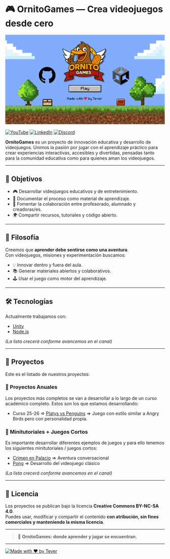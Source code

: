 # 🎮 OrnitoGames — Crea videojuegos desde cero

[![OrnitoGames GitHub Profile](ornitogames_github_profile.png)](https://github.com/devTever/ornitogames)

[![YouTube](https://img.shields.io/badge/YouTube-OrnitoGames-red?style=for-the-badge&logo=youtube)](https://www.youtube.com/@OrnitoGames_dev) [![LinkedIn](https://img.shields.io/badge/LinkedIn-OrnitoGames-blue?style=for-the-badge&logo=linkedin)](https://www.linkedin.com/company/ornitogames) [![Discord](https://img.shields.io/badge/Discord-OrnitoGames-5865F2?style=for-the-badge&logo=discord&logoColor=white)](https://discord.com/channels/1401974133117554689)

**OrnitoGames** es un proyecto de innovación educativa y desarrollo de videojuegos. Unimos la pasión por jugar con el aprendizaje práctico para crear experiencias interactivas, accesibles y divertidas, pensadas tanto para la comunidad educativa como para quienes aman los videojuegos.

---

## 🚀 Objetivos

- 🎮 Desarrollar videojuegos educativos y de entretenimiento.  
- 📖 Documentar el proceso como material de aprendizaje.  
- 🤝 Fomentar la colaboración entre profesorado, alumnado y creadoras/es.  
- 🌍 Compartir recursos, tutoriales y código abierto.  

---

## 🦦 Filosofía

Creemos que **aprender debe sentirse como una aventura**.  
Con videojuegos, misiones y experimentación buscamos:  

- 💡 Innovar dentro y fuera del aula.  
- 📚 Generar materiales abiertos y colaborativos.  
- 🕹️ Usar el juego como motor del aprendizaje.  

---


## 🛠️ Tecnologías

Actualmente trabajamos con:

- [Unity](https://unity.com/)  
- [Node.js](https://nodejs.org/)  

*(La lista crecerá conforme avancemos en el canal)*

---


## 🎨 Proyectos

Este es el listado de nuestros proyectos:


### 🚀​ Proyectos Anuales

Los proyectos más completos se van a desarrollar a lo largo de un curso académico completo. Estos son los que estamos desarrollando:

- Curso 25-26 => [Platys vs Penguins](https://github.com/devTever/platys-vs-penguins) => Juego con estilo similar a Angry Birds pero con personalidad propia.

### 🛴 Minitutoriales + Juegos Cortos

Es importante desarrollar diferentes ejemplos de juegos y para ello tenemos los siguientes minitutoriales / juegos cortos:

- [Crimen en Palacio](https://github.com/devTever/CrimenEnPalacio) => Aventura conversacional
- [Pong](https://github.com/devTever/pong-unity) => Desarrollo del videojuego clásico  

*(La lista crecerá conforme avancemos en el canal)*

---

## 📜 Licencia

Los proyectos se publican bajo la licencia **Creative Commons BY-NC-SA 4.0**.  
Puedes usar, modificar y compartir el contenido **con atribución, sin fines comerciales y manteniendo la misma licencia**.  

---

> 🦦 **OrnitoGames: donde aprender y jugar se encuentran.**

---

[![Made with ❤️ by Tever](https://img.shields.io/badge/Made%20with%20❤️-by%20Tever-181717?logo=github)](https://github.com/devTever)
